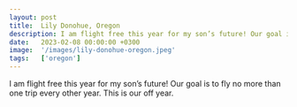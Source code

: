 ```yaml
---
layout: post
title:  Lily Donohue, Oregon
description: I am flight free this year for my son’s future! Our goal is to fly no more than one trip every other year. This is our off year....
date:   2023-02-08 00:00:00 +0300
image:  '/images/lily-donohue-oregon.jpeg'
tags:   ['oregon']
---
```

I am flight free this year for my son’s future! Our goal is to fly no more than one trip every other year. This is our off year.

